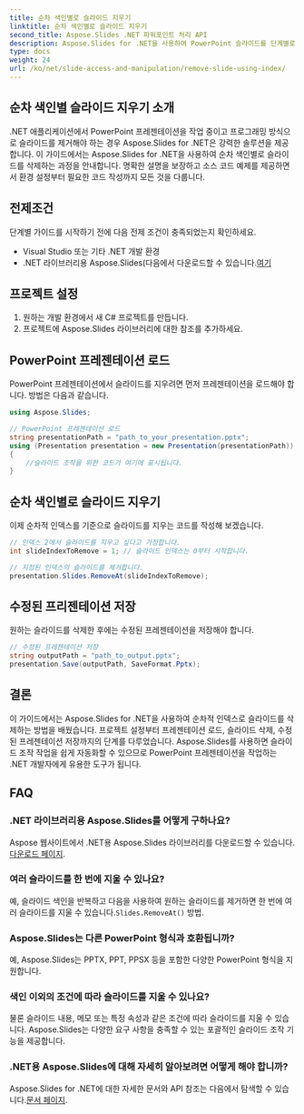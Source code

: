 ```yaml
---
title: 순차 색인별로 슬라이드 지우기
linktitle: 순차 색인별로 슬라이드 지우기
second_title: Aspose.Slides .NET 파워포인트 처리 API
description: Aspose.Slides for .NET을 사용하여 PowerPoint 슬라이드를 단계별로 지우는 방법을 알아보세요. 우리 가이드는 순차 색인별로 슬라이드를 프로그래밍 방식으로 제거하는 데 도움이 되는 명확한 지침과 완전한 소스 코드를 제공합니다.
type: docs
weight: 24
url: /ko/net/slide-access-and-manipulation/remove-slide-using-index/
---
```


## 순차 색인별 슬라이드 지우기 소개

.NET 애플리케이션에서 PowerPoint 프레젠테이션을 작업 중이고 프로그래밍 방식으로 슬라이드를 제거해야 하는 경우 Aspose.Slides for .NET은 강력한 솔루션을 제공합니다. 이 가이드에서는 Aspose.Slides for .NET을 사용하여 순차 색인별로 슬라이드를 삭제하는 과정을 안내합니다. 명확한 설명을 보장하고 소스 코드 예제를 제공하면서 환경 설정부터 필요한 코드 작성까지 모든 것을 다룹니다.

## 전제조건

단계별 가이드를 시작하기 전에 다음 전제 조건이 충족되었는지 확인하세요.

- Visual Studio 또는 기타 .NET 개발 환경
-  .NET 라이브러리용 Aspose.Slides(다음에서 다운로드할 수 있습니다.[여기](https://releases.aspose.com/slides/net/)

## 프로젝트 설정

1. 원하는 개발 환경에서 새 C# 프로젝트를 만듭니다.
2. 프로젝트에 Aspose.Slides 라이브러리에 대한 참조를 추가하세요.

## PowerPoint 프레젠테이션 로드

PowerPoint 프레젠테이션에서 슬라이드를 지우려면 먼저 프레젠테이션을 로드해야 합니다. 방법은 다음과 같습니다.

```csharp
using Aspose.Slides;

// PowerPoint 프레젠테이션 로드
string presentationPath = "path_to_your_presentation.pptx";
using (Presentation presentation = new Presentation(presentationPath))
{
    //슬라이드 조작을 위한 코드가 여기에 표시됩니다.
}
```

## 순차 색인별로 슬라이드 지우기

이제 순차적 인덱스를 기준으로 슬라이드를 지우는 코드를 작성해 보겠습니다.

```csharp
// 인덱스 2에서 슬라이드를 지우고 싶다고 가정합니다.
int slideIndexToRemove = 1; // 슬라이드 인덱스는 0부터 시작합니다.

// 지정된 인덱스의 슬라이드를 제거합니다.
presentation.Slides.RemoveAt(slideIndexToRemove);
```

## 수정된 프리젠테이션 저장

원하는 슬라이드를 삭제한 후에는 수정된 프레젠테이션을 저장해야 합니다.

```csharp
// 수정된 프레젠테이션 저장
string outputPath = "path_to_output.pptx";
presentation.Save(outputPath, SaveFormat.Pptx);
```

## 결론

이 가이드에서는 Aspose.Slides for .NET을 사용하여 순차적 인덱스로 슬라이드를 삭제하는 방법을 배웠습니다. 프로젝트 설정부터 프레젠테이션 로드, 슬라이드 삭제, 수정된 프레젠테이션 저장까지의 단계를 다루었습니다. Aspose.Slides를 사용하면 슬라이드 조작 작업을 쉽게 자동화할 수 있으므로 PowerPoint 프레젠테이션을 작업하는 .NET 개발자에게 유용한 도구가 됩니다.

## FAQ

### .NET 라이브러리용 Aspose.Slides를 어떻게 구하나요?

 Aspose 웹사이트에서 .NET용 Aspose.Slides 라이브러리를 다운로드할 수 있습니다.[다운로드 페이지](https://releases.aspose.com/slides/net/).

### 여러 슬라이드를 한 번에 지울 수 있나요?

 예, 슬라이드 색인을 반복하고 다음을 사용하여 원하는 슬라이드를 제거하면 한 번에 여러 슬라이드를 지울 수 있습니다.`Slides.RemoveAt()` 방법.

### Aspose.Slides는 다른 PowerPoint 형식과 호환됩니까?

예, Aspose.Slides는 PPTX, PPT, PPSX 등을 포함한 다양한 PowerPoint 형식을 지원합니다.

### 색인 이외의 조건에 따라 슬라이드를 지울 수 있나요?

물론 슬라이드 내용, 메모 또는 특정 속성과 같은 조건에 따라 슬라이드를 지울 수 있습니다. Aspose.Slides는 다양한 요구 사항을 충족할 수 있는 포괄적인 슬라이드 조작 기능을 제공합니다.

### .NET용 Aspose.Slides에 대해 자세히 알아보려면 어떻게 해야 합니까?

 Aspose.Slides for .NET에 대한 자세한 문서와 API 참조는 다음에서 탐색할 수 있습니다.[문서 페이지](https://reference.aspose.com/slides/net/).